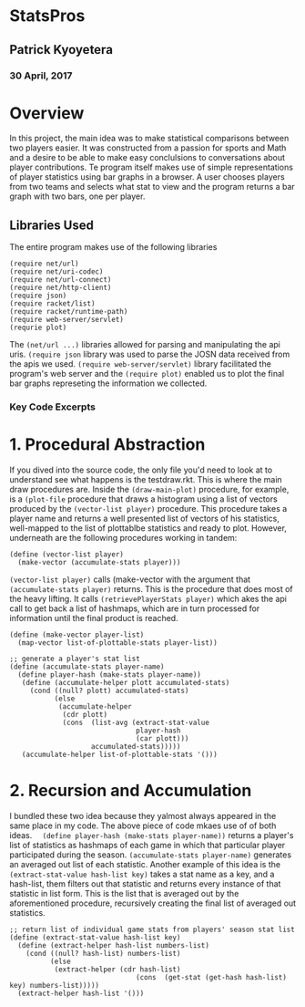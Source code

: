 # StatsPros

## Patrick Kyoyetera

### 30 April, 2017

# Overview

In this project, the main idea was to make statistical comparisons between two players easier. It was constructed from a passion for sports and Math and a desire to be able to make easy conclulsions to conversations about player contributions.
Te program itself makes use of simple representations of player statistics using bar graphs in a browser. A user chooses players from two teams and selects what stat to view and the program returns a bar graph with two bars, one per player.

 ## Libraries Used
 
 The entire program makes use of the following libraries 
 ```
(require net/url)
(require net/uri-codec)
(require net/url-connect)
(require net/http-client)
(require json)
(require racket/list)
(require racket/runtime-path)
(require web-server/servlet)
(requrie plot)
```
The `(net/url ...)` libraries allowed for parsing and manipulating the api uris. `(require json` library was used to parse the JOSN data received from the apis we used. `(require web-server/servlet)` library facilitated the program's web server and the `(require plot)` enabled us to plot the final bar graphs represeting the information we collected.

### Key Code Excerpts

# 1. Procedural Abstraction
If you dived into the source code, the only file you'd need to look at to understand see what happens is the testdraw.rkt. This is where the main draw procedures are. Inside the `(draw-main-plot)` procedure, for example, is a `(plot-file` procedure that draws a histogram using a list of vectors produced by the `(vector-list player)` procedure. This procedure takes a player name and returns a well presented list of vectors of his statistics, well-mapped to the list of plottablbe statistics and ready to plot. However, underneath are the following procedures working in tandem:
```
(define (vector-list player)
  (make-vector (accumulate-stats player)))
```
`(vector-list player)` calls (make-vector with the argument that `(accumulate-stats player)` returns. This is the procedure that does most of the heavy lifting. It calls `(retrievePlayerStats player)` which akes the api call to get back a list of hashmaps, which are in turn processed for information until the final product is reached.
``` 
(define (make-vector player-list)
  (map-vector list-of-plottable-stats player-list))
```

```
;; generate a player's stat list 
(define (accumulate-stats player-name)
  (define player-hash (make-stats player-name))
   (define (accumulate-helper plott accumulated-stats)
     (cond ((null? plott) accumulated-stats)
           (else
            (accumulate-helper
             (cdr plott)
             (cons  (list-avg (extract-stat-value
                               player-hash
                               (car plott)))
                    accumulated-stats)))))
   (accumulate-helper list-of-plottable-stats '()))
```

# 2. Recursion and Accumulation
I bundled these two idea because they yalmost always appeared in the same place in my code. The above piece of code mkaes use of of both ideas. `  (define player-hash (make-stats player-name))` returns a player's list of statistics as hashmaps of each game in which that particular player participated during the season. `(accumulate-stats player-name)` generates an averaged out list of each statistic. 
Another example of this  idea is the `(extract-stat-value hash-list key)` takes a stat name as a key, and a hash-list, them filters out that statistic and returns every instance of that statistic in list form. This is the list that is averaged out by the aforementioned procedure, recursively creating the final list of averaged out statistics. 

```
;; return list of individual game stats from players' season stat list 
(define (extract-stat-value hash-list key)
  (define (extract-helper hash-list numbers-list)
    (cond ((null? hash-list) numbers-list)
          (else
           (extract-helper (cdr hash-list)
                               (cons  (get-stat (get-hash hash-list) key) numbers-list)))))
  (extract-helper hash-list '()))
  ```
